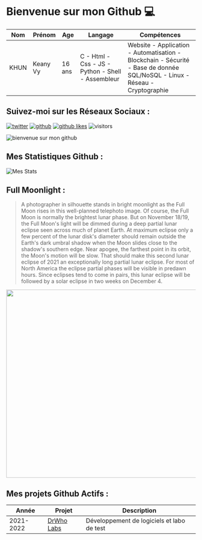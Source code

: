 # Bienvenue sur mon Github 💻
| Nom | Prénom | Age | Langage | Compétences |
|---  |---     |---  |---      |---
| KHUN | Keany Vy | 16 ans | C - Html - Css - JS - Python - Shell - Assembleur | Website - Application - Automatisation - Blockchain - Sécurité - Base de donnée SQL/NoSQL - Linux - Réseau - Cryptographie |

## Suivez-moi sur les Réseaux Sociaux :
[![twitter](https://img.shields.io/twitter/follow/thisiskeanyvy?style=social)](https://twitter.com/thisiskeanyvy)
[![github](https://img.shields.io/github/followers/thisiskeanyvy?style=social)](https://github.com/thisiskeanyvy?tab=followers)
[![github likes](https://img.shields.io/github/stars/thisiskeanyvy?style=social)](https://github.com/thisiskeanyvy)
![visitors](https://visitor-badge.glitch.me/badge?page_id=page.id=thisiskeanyvy.thisiskeanyvy)

![bienvenue sur mon github](https://thisiskeanyvy-hosting.pages.dev/banner.gif)

## Mes Statistiques Github :
![Mes Stats](https://github-readme-stats.vercel.app/api?username=thisiskeanyvy&show_icons=true&theme=radical)

## Full Moonlight :

> A photographer in silhouette stands in bright moonlight as the Full Moon rises in this well-planned telephoto image. Of course, the Full Moon is normally the brightest lunar phase. But on November 18/19, the Full Moon's light will be dimmed during a deep partial lunar eclipse seen across much of planet Earth. At maximum eclipse only a few percent of the lunar disk's diameter should remain outside the Earth's dark umbral shadow when the Moon slides close to the shadow's southern edge. Near apogee, the farthest point in its orbit, the Moon's motion will be slow. That should make this second lunar eclipse of 2021 an exceptionally long partial lunar eclipse. For most of North America the eclipse partial phases will be visible in predawn hours. Since eclipses tend to come in pairs, this lunar eclipse will be followed by a solar eclipse in two weeks on December 4.

<img src='https://apod.nasa.gov/apod/image/2111/moonwalk1c1024.jpg' width="800" height="500"/>

## Mes projets Github Actifs :
| Année | Projet | Description |
|---   |---     |---          |
| 2021-2022 | [DrWho Labs](https://github.com/drwholabs) | Développement de logiciels et labo de test |